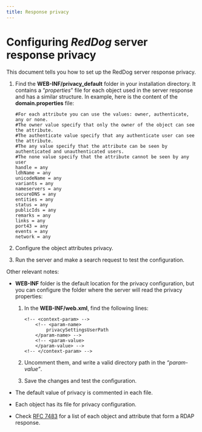 ```yaml
---
title: Response privacy
---
```


# Configuring _RedDog_ server response privacy

This document tells you how to set up the RedDog server response privacy.

1.	Find the **WEB-INF/privacy_default** folder in your installation directory. It contains a “_properties_” file for each object used in the server response and has a similar structure. In example, here is the content of the **domain.properties** file: 

	    #For each attribute you can use the values: owner, authenticate, any or none.
	    #The owner value specify that only the owner of the object can see the attribute.
	    #The authenticate value specify that any authenticate user can see the attribute.
	    #The any value specify that the attribute can be seen by authenticated and unauthenticated users.
	    #The none value specify that the attribute cannot be seen by any user
	    handle = any
    	ldhName = any
    	unicodeName = any
    	variants = any
    	nameservers = any
    	secureDNS = any
    	entities = any
    	status = any
    	publicIds = any
    	remarks = any
    	links = any
    	port43 = any
    	events = any
    	network = any
    	
2. Configure the object attributes privacy.
3. Run the server and make a search request to test the configuration.

Other relevant notes:
* **WEB-INF** folder is the default location for the privacy configuration, but you can configure the folder where the server will read the privacy properties:

	1.   In the **WEB-INF/web.xml**, find the following lines:

			```
			<!-- <context-param> -->
				<!-- <param-name>
					privacySettingsUserPath
				</param-name> -->
				<!-- <param-value>
				</param-value> -->
			<!-- </context-param> -->
			```

	2.	Uncomment them, and write a valid directory path in the _“param-value”_.

	3.	Save the changes and test the configuration.

* The default value of privacy is commented in each file.  
* Each object has its file for privacy configuration.
* Check [RFC 7483](https://tools.ietf.org/html/rfc7483 "JSON Responses for the Registration Data Access Protocol (RDAP)") for a list of each object and attribute that form a RDAP response.  
 
